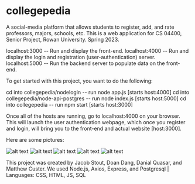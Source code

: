 # collegepedia
A social-media platform that allows students to register, add, and rate professors, majors, schools, etc. This is a web application for CS 04400, Senior Project, Rowan University. Spring 2023. 

localhost:3000 -- Run and display the front-end.
localhost:4000 -- Run and display the login and registration (user-authentication) server.
localhost:5000 -- Run the backend server to populate data on the front-end.

To get started with this project, you want to do the following:

cd into collegepedia/nodelogin -- run node app.js [starts host:4000]
cd into collegepedia/node-api-postgres -- run node index.js [starts host:5000]
cd into collegepedia -- run npm start [starts host:3000]

Once all of the hosts are running, go to localhost:4000 on your browser.
This will launch the user authentication webpage, which once you register and login,
will bring you to the front-end and actual website [host:3000].

Here are some pictures:

![alt text](https://imgur.com/UuBNZQJ.png)
![alt text](https://imgur.com/TUWvJNx.png)
![alt text](https://imgur.com/27zIs48.png)
![alt text](https://imgur.com/zmqc67X.png)
![alt text](https://imgur.com/eXpYhwM.png)

This project was created by Jacob Stout, Doan Dang, Danial Quasar, and Matthew Custer. 
We used Node.js, Axios, Express, and Postgresql | Languages: CSS, HTML, JS, SQL

